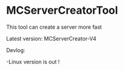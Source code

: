 # MCServerCreatorTool
This tool can create a server more fast

Latest version: MCServerCreator-V4

Devlog:

-Linux version is out !
